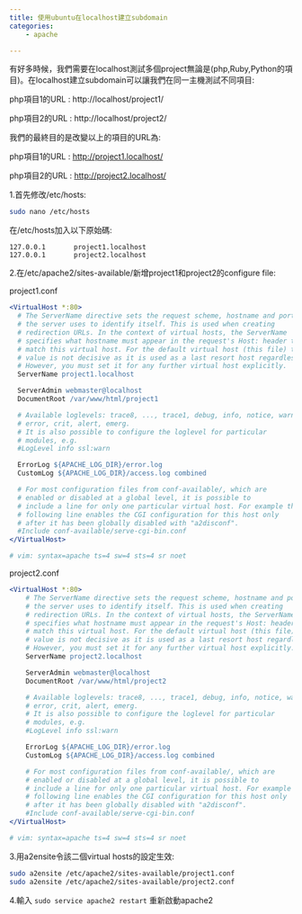 ```yaml
---
title: 使用ubuntu在localhost建立subdomain
categories:
    - apache

---
```

有好多時候，我們需要在localhost測試多個project無論是(php,Ruby,Python的項目)。在localhost建立subdomain可以讓我們在同一主機測試不同項目:

php項目1的URL : http://localhost/project1/

php項目2的URL : http://localhost/project2/

我們的最終目的是改變以上的項目的URL為:

php項目1的URL : http://project1.localhost/

php項目2的URL : http://project2.localhost/

1.首先修改/etc/hosts:

```bash
sudo nano /etc/hosts
```

  在/etc/hosts加入以下原始碼:

```
127.0.0.1       project1.localhost
127.0.0.1       project2.localhost
```

2.在/etc/apache2/sites-available/新增project1和project2的configure file:

  project1.conf

```apache
<VirtualHost *:80>
  # The ServerName directive sets the request scheme, hostname and port that
  # the server uses to identify itself. This is used when creating
  # redirection URLs. In the context of virtual hosts, the ServerName
  # specifies what hostname must appear in the request's Host: header to
  # match this virtual host. For the default virtual host (this file) this
  # value is not decisive as it is used as a last resort host regardless.
  # However, you must set it for any further virtual host explicitly.
  ServerName project1.localhost

  ServerAdmin webmaster@localhost
  DocumentRoot /var/www/html/project1

  # Available loglevels: trace8, ..., trace1, debug, info, notice, warn,
  # error, crit, alert, emerg.
  # It is also possible to configure the loglevel for particular
  # modules, e.g.
  #LogLevel info ssl:warn

  ErrorLog ${APACHE_LOG_DIR}/error.log
  CustomLog ${APACHE_LOG_DIR}/access.log combined

  # For most configuration files from conf-available/, which are
  # enabled or disabled at a global level, it is possible to
  # include a line for only one particular virtual host. For example the
  # following line enables the CGI configuration for this host only
  # after it has been globally disabled with "a2disconf".
  #Include conf-available/serve-cgi-bin.conf
</VirtualHost>

# vim: syntax=apache ts=4 sw=4 sts=4 sr noet
```

  project2.conf

```apache
<VirtualHost *:80>
    # The ServerName directive sets the request scheme, hostname and port that
    # the server uses to identify itself. This is used when creating
    # redirection URLs. In the context of virtual hosts, the ServerName
    # specifies what hostname must appear in the request's Host: header to
    # match this virtual host. For the default virtual host (this file) this
    # value is not decisive as it is used as a last resort host regardless.
    # However, you must set it for any further virtual host explicitly.
    ServerName project2.localhost

    ServerAdmin webmaster@localhost
    DocumentRoot /var/www/html/project2

    # Available loglevels: trace8, ..., trace1, debug, info, notice, warn,
    # error, crit, alert, emerg.
    # It is also possible to configure the loglevel for particular
    # modules, e.g.
    #LogLevel info ssl:warn

    ErrorLog ${APACHE_LOG_DIR}/error.log
    CustomLog ${APACHE_LOG_DIR}/access.log combined

    # For most configuration files from conf-available/, which are
    # enabled or disabled at a global level, it is possible to
    # include a line for only one particular virtual host. For example the
    # following line enables the CGI configuration for this host only
    # after it has been globally disabled with "a2disconf".
    #Include conf-available/serve-cgi-bin.conf
</VirtualHost>

# vim: syntax=apache ts=4 sw=4 sts=4 sr noet
```

3.用a2ensite令該二個virtual hosts的設定生效:

```bash
sudo a2ensite /etc/apache2/sites-available/project1.conf
sudo a2ensite /etc/apache2/sites-available/project2.conf
```

4.輸入 ```sudo service apache2 restart``` 重新啟動apache2
